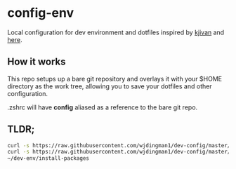 # config-env
Local configuration for dev environment and dotfiles inspired by [kjivan](https://github.com/kjivan) and [here](https://www.atlassian.com/git/tutorials/dotfiles).

## How it works
This repo setups up a bare git repository and overlays it with your $HOME directory as the work tree, allowing you to save your dotfiles and other configuration.

.zshrc will have **config** aliased as a reference to the bare git repo.

## TLDR;

```bash
curl -s https://raw.githubusercontent.com/wjdingman1/dev-config/master/dev-config/install-brew-and-zsh | bash
curl -s https://raw.githubusercontent.com/wjdingman1/dev-config/master/dev-config/setup-env | bash
~/dev-env/install-packages
```
